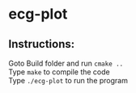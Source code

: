 # ecg-plot

## Instructions:
Goto Build folder and run `cmake ..`<br />
Type `make` to compile the code<br />
Type `./ecg-plot` to run the program<br />

